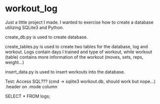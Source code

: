 # workout_log
Just a little project I made. I wanted to exercise how to create a database utilizing SQLite3 and Python.

create_db.py is used to create database.

create_tables.py is used to create two tables for the database, log and workout. Logs contain days I trained and type of workout, while workout (table) contains more information
of the workout (moves, sets, reps, weight...)

insert_data.py is used to insert workouts into the database.

Test:
Access SQL??? (cmd -> sqlite3 workout.db, should work but nope...)
.header on
.mode column

SELECT * FROM logs;
